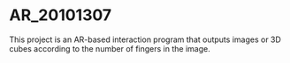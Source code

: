 # AR_20101307
This project is an AR-based interaction program that outputs images or 3D cubes according to the number of fingers in the image.
